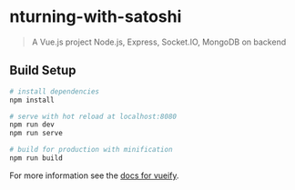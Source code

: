 # nturning-with-satoshi

> A Vue.js project
> Node.js, Express, Socket.IO, MongoDB on backend

## Build Setup

``` bash
# install dependencies
npm install

# serve with hot reload at localhost:8080
npm run dev
npm run serve

# build for production with minification
npm run build
```

For more information see the [docs for vueify](https://github.com/vuejs/vueify).
